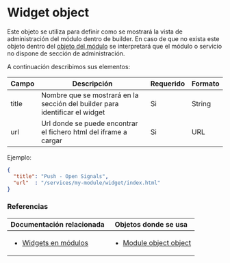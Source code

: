 # Widget object

Este objeto se utiliza para definir como se mostrará la vista de administración del módulo dentro de builder. En caso de que no exista este objeto dentro del [objeto del módulo](module-object.md) se interpretará que el módulo o servicio no dispone de sección de administración.

A continuación describimos sus elementos:

| Campo | Descripción                                                                 | Requerido | Formato |
| ----- | --------------------------------------------------------------------------- | --------- | ------- |
| title | Nombre que se mostrará en la sección del builder para identificar el widget | Si        | String  |
| url   | Url donde se puede encontrar el fichero html del iframe a cargar            | Si        | URL     |


Ejemplo:

```json
{
  "title": "Push - Open Signals",
  "url"  : "/services/my-module/widget/index.html"
}
```

### Referencias

Documentación relacionada | Objetos donde se usa
--------------------------|--------------------------
<ul><li>[Widgets en módulos](../modules/widget.md)</li></ul> | <ul><li>[Module object object](module-object.md)</li></ul>
